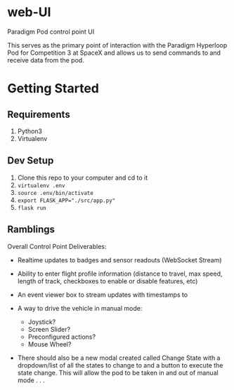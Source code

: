 # web-UI

Paradigm Pod control point UI

This serves as the primary point of interaction with the Paradigm Hyperloop Pod for Competition 3 at SpaceX and allows us to send commands to and receive data from the pod.


# Getting Started

## Requirements

1. Python3
2. Virtualenv

## Dev Setup

1. Clone this repo to your computer and cd to it
2. `virtualenv .env`
3. `source .env/bin/activate`
4. `export FLASK_APP="./src/app.py"`
5. `flask run`

## Ramblings

Overall Control Point Deliverables:
  - Realtime updates to badges and sensor readouts (WebSocket Stream)
  - Ability to enter flight profile information (distance to travel, max speed, length of track, checkboxes to enable or
    disable features, etc)
  - An event viewer box to stream updates with timestamps to
  - A way to drive the vehicle in manual mode:
    - Joystick?
    - Screen Slider?
    - Preconfigured actions?
    - Mouse Wheel?

  - There should also be a new modal created called Change State with a dropdown/list of all the states to change to and a
    button to execute the state change. This will allow the pod to be taken in and out of manual mode
  .
  .
  .
